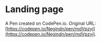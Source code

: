 # Landing page

A Pen created on CodePen.io. Original URL: [https://codepen.io/Negindn/pen/mdVpzyj](https://codepen.io/Negindn/pen/mdVpzyj).


